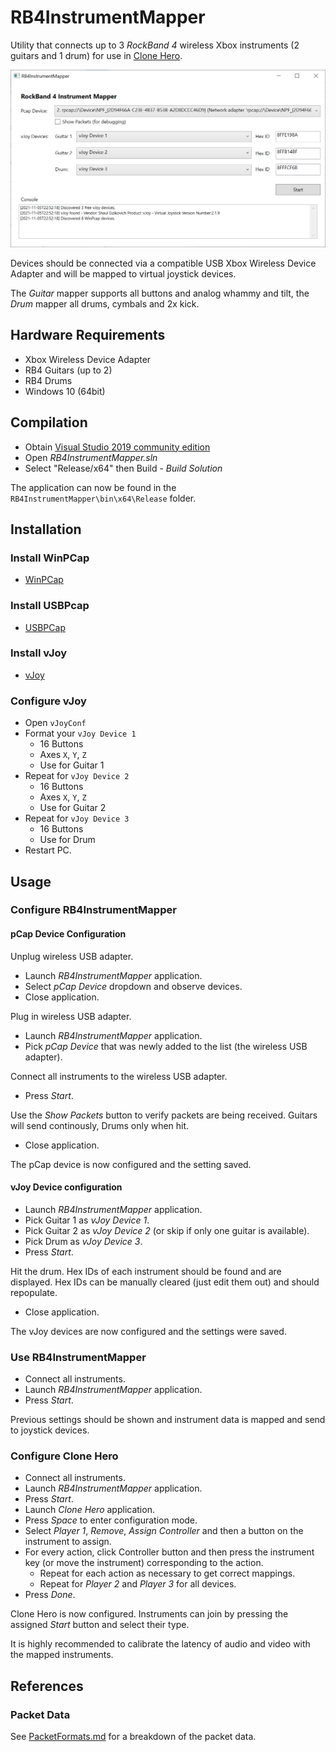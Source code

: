 # RB4InstrumentMapper

Utility that connects up to 3 *RockBand 4* wireless Xbox instruments (2 guitars and 1 drum) for use in [Clone Hero](https://clonehero.net/).

![RB4InstrumentMapper Application Screenshot](/Docs/Images/Screenshot.png "RB4InstrumentMapper Application Screenshot")

Devices should be connected via a compatible USB Xbox Wireless Device Adapter and will be mapped to virtual joystick devices.

The *Guitar* mapper supports all buttons and analog whammy and tilt, the *Drum* mapper all drums, cymbals and 2x kick.

## Hardware Requirements

- Xbox Wireless Device Adapter
- RB4 Guitars (up to 2)
- RB4 Drums
- Windows 10 (64bit)

## Compilation

- Obtain [Visual Studio 2019 community edition](https://visualstudio.microsoft.com/vs/community/)
- Open *RB4InstrumentMapper.sln*
- Select "Release/x64" then Build - *Build Solution*

The application can now be found in the ```RB4InstrumentMapper\bin\x64\Release``` folder.

## Installation

### Install WinPCap

- [WinPCap](https://www.winpcap.org/install/bin/WinPcap_4_1_3.exe)

### Install USBPcap

- [USBPCap](https://desowin.org/usbpcap/)

### Install vJoy

* [vJoy](https://github.com/jshafer817/vJoy/releases/latest)

### Configure vJoy

- Open `vJoyConf`
- Format your `vJoy Device 1`
  - 16 Buttons
  - Axes `X`, `Y`, `Z`
  - Use for Guitar 1
- Repeat for `vJoy Device 2`
  - 16 Buttons
  - Axes `X`, `Y`, `Z`
  - Use for Guitar 2
- Repeat for `vJoy Device 3`
  - 16 Buttons
  - Use for Drum
- Restart PC.

## Usage

### Configure RB4InstrumentMapper

#### pCap Device Configuration

Unplug wireless USB adapter.

- Launch *RB4InstrumentMapper* application.
- Select *pCap Device* dropdown and observe devices.
- Close application.

Plug in wireless USB adapter.

- Launch *RB4InstrumentMapper* application.
- Pick *pCap Device* that was newly added to the list (the wireless USB adapter).

Connect all instruments to the wireless USB adapter.

- Press *Start*.

Use the *Show Packets* button to verify packets are being received. Guitars will send continously, Drums only when hit.

- Close application.

The pCap device is now configured and the setting saved.

#### vJoy Device configuration

- Launch *RB4InstrumentMapper* application.
- Pick Guitar 1 as *vJoy Device 1*.
- Pick Guitar 2 as *vJoy Device 2* (or skip if only one guitar is available).
- Pick Drum as *vJoy Device 3*.
- Press *Start*.

Hit the drum. Hex IDs of each instrument should be found and are displayed. Hex IDs can be manually cleared (just edit them out) and should repopulate.

- Close application.

The vJoy devices are now configured and the settings were saved.

### Use RB4InstrumentMapper

- Connect all instruments.
- Launch *RB4InstrumentMapper* application.
- Press *Start*.

Previous settings should be shown and instrument data is mapped and send to joystick devices.

### Configure Clone Hero

- Connect all instruments.
- Launch *RB4InstrumentMapper* application.
- Press *Start*.
- Launch *Clone Hero* application.
- Press *Space* to enter configuration mode.
- Select *Player 1*, *Remove*, *Assign Controller* and then a button on the instrument to assign.
- For every action, click Controller button and then press the instrument key (or move the instrument) corresponding to the action. 
  - Repeat for each action as necessary to get correct mappings.
  - Repeat for *Player 2* and *Player 3* for all devices.
- Press *Done*.

Clone Hero is now configured. Instruments can join by pressing the assigned *Start* button and select their type.

It is highly recommended to calibrate the latency of audio and video with the mapped instruments.

## References

### Packet Data

See [PacketFormats.md](PacketFormats.md) for a breakdown of the packet data.

